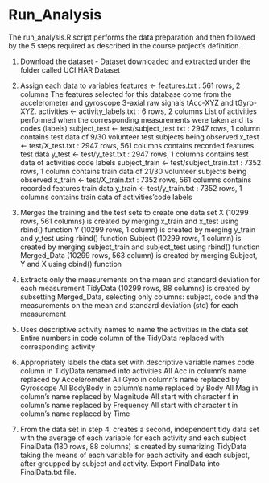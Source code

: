 # Run_Analysis
The run_analysis.R script performs the data preparation and then followed by the 5 steps required as described in the course project’s definition.

1. Download the dataset - Dataset downloaded and extracted under the folder called UCI HAR Dataset

2. Assign each data to variables
   features <- features.txt : 561 rows, 2 columns
   The features selected for this database come from the accelerometer and gyroscope 3-axial raw signals tAcc-XYZ      and tGyro-XYZ.
   activities <- activity_labels.txt : 6 rows, 2 columns
   List of activities performed when the corresponding measurements were taken and its codes (labels)
   subject_test <- test/subject_test.txt : 2947 rows, 1 column
   contains test data of 9/30 volunteer test subjects being observed
   x_test <- test/X_test.txt : 2947 rows, 561 columns
   contains recorded features test data
   y_test <- test/y_test.txt : 2947 rows, 1 columns
   contains test data of activities code labels
   subject_train <- test/subject_train.txt : 7352 rows, 1 column
   contains train data of 21/30 volunteer subjects being observed
   x_train <- test/X_train.txt : 7352 rows, 561 columns
   contains recorded features train data
   y_train <- test/y_train.txt : 7352 rows, 1 columns
   contains train data of activities’code labels

3. Merges the training and the test sets to create one data set
   X (10299 rows, 561 columns) is created by merging x_train and x_test using rbind() function
   Y (10299 rows, 1 column) is created by merging y_train and y_test using rbind() function
   Subject (10299 rows, 1 column) is created by merging subject_train and subject_test using rbind() function
   Merged_Data (10299 rows, 563 column) is created by merging Subject, Y and X using cbind() function

4. Extracts only the measurements on the mean and standard deviation for each measurement
   TidyData (10299 rows, 88 columns) is created by subsetting Merged_Data, selecting only columns: subject, code and    the measurements on the mean and standard deviation (std) for each measurement

5. Uses descriptive activity names to name the activities in the data set 
   Entire numbers in code column of the TidyData replaced with corresponding activity

6. Appropriately labels the data set with descriptive variable names
   code column in TidyData renamed into activities
   All Acc in column’s name replaced by Accelerometer
   All Gyro in column’s name replaced by Gyroscope
   All BodyBody in column’s name replaced by Body
   All Mag in column’s name replaced by Magnitude
   All start with character f in column’s name replaced by Frequency
   All start with character t in column’s name replaced by Time

 7. From the data set in step 4, creates a second, independent tidy data set with the average of each variable for    each activity and each subject
    FinalData (180 rows, 88 columns) is created by sumarizing TidyData taking the means of each variable for each       activity and each subject, after groupped by subject and activity.
    Export FinalData into FinalData.txt file.
